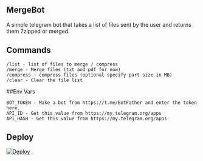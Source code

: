 ## MergeBot

A simple telegram bot that takes a list of files sent by the user and returns them 7zipped or merged.


## Commands

```
/list - list of files to merge / compress
/merge - Merge files (txt and pdf for now)
/compress - compress files (optional specify part size in MB)
/clear - Clear the file list
```

##Env Vars

```
BOT_TOKEN - Make a bot from https://t.me/BotFather and enter the token here.
API_ID - Get this value from https://my.telegram.org/apps
API_HASH - Get this value from https://my.telegram.org/apps
```

## Deploy
[![Deploy](https://www.herokucdn.com/deploy/button.svg)](https://heroku.com/deploy?template=https://github.com/Jess0032/MergeBot)

